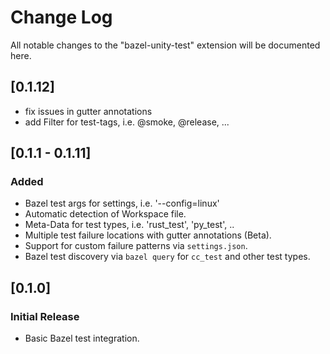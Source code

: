 # Change Log

All notable changes to the "bazel-unity-test" extension will be documented here.

## [0.1.12]
- fix issues in gutter annotations
- add Filter for test-tags, i.e. @smoke, @release, ...

## [0.1.1 - 0.1.11]

### Added
- Bazel test args for settings, i.e. '--config=linux'
- Automatic detection of Workspace file.
- Meta-Data for test types, i.e. 'rust_test', 'py_test', ..
- Multiple test failure locations with gutter annotations (Beta).
- Support for custom failure patterns via `settings.json`.
- Bazel test discovery via `bazel query` for `cc_test` and other test types.

## [0.1.0]
### Initial Release
- Basic Bazel test integration.
